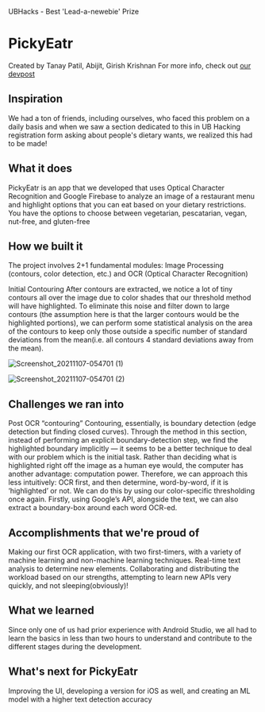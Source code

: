 UBHacks - Best 'Lead-a-newebie' Prize

# PickyEatr
Created by Tanay Patil, Abijit, Girish Krishnan
For more info, check out [our devpost](https://devpost.com/software/pickyeatr)

## Inspiration
We had a ton of friends, including ourselves, who faced this problem on a daily basis and when we saw a section dedicated to this in UB Hacking registration form asking about people's dietary wants, we realized this had to be made!

## What it does
PickyEatr is an app that we developed that uses Optical Character Recognition and Google Firebase to analyze an image of a restaurant menu and highlight options that you can eat based on your dietary restrictions. You have the options to choose between vegetarian, pescatarian, vegan, nut-free, and gluten-free

## How we built it
The project involves 2+1 fundamental modules: Image Processing (contours, color detection, etc.) and OCR (Optical Character Recognition)

Initial Contouring
After contours are extracted, we notice a lot of tiny contours all over the image due to color shades that our threshold method will have highlighted. To eliminate this noise and filter down to large contours (the assumption here is that the larger contours would be the highlighted portions), we can perform some statistical analysis on the area of the contours to keep only those outside a specific number of standard deviations from the mean(i.e. all contours 4 standard deviations away from the mean).

![Screenshot_20211107-054701 (1)](https://user-images.githubusercontent.com/89934290/140654578-d32cb6de-3b36-4a6a-bf71-b59cb9071c5a.png)

![Screenshot_20211107-054701 (2)](https://user-images.githubusercontent.com/89934290/140654583-6b0108d3-895c-4d82-858e-99790f369827.png)


## Challenges we ran into
Post OCR “contouring”
Contouring, essentially, is boundary detection (edge detection but finding closed curves). Through the method in this section, instead of performing an explicit boundary-detection step, we find the highlighted boundary implicitly — it seems to be a better technique to deal with our problem which is the initial task. Rather than deciding what is highlighted right off the image as a human eye would, the computer has another advantage: computation power. Therefore, we can approach this less intuitively: OCR first, and then determine, word-by-word, if it is ‘highlighted’ or not. We can do this by using our color-specific thresholding once again. Firstly, using Google’s API, alongside the text, we can also extract a boundary-box around each word OCR-ed.

## Accomplishments that we're proud of
Making our first OCR application, with two first-timers, with a variety of machine learning and non-machine learning techniques. Real-time text analysis to determine new elements. Collaborating and distributing the workload based on our strengths, attempting to learn new APIs very quickly, and not sleeping(obviously)!

## What we learned
Since only one of us had prior experience with Android Studio, we all had to learn the basics in less than two hours to understand and contribute to the different stages during the development.

## What's next for PickyEatr
Improving the UI, developing a version for iOS as well, and creating an ML model with a higher text detection accuracy
